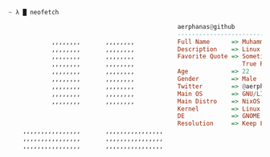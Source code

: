 ```Haskell
~ λ █ neofetch

                                               aerphanas@github
                                               ------------------------
            ,,,,,,,,       ,,,,,,,,            Full Name      => Muhammad Aviv Burhanudin
            ,,,,,,,,       ,,,,,,,,            Description    => Linux Sys-Admin, Dev-Ops, Software Engineer
            ,,,,,,,,       ,,,,,,,,            Favorite Quote => Sometimes I Dont Know The 
            ,,,,,,,,       ,,,,,,,,                              True Reason Behind My Choices
            ,,,,,,,,       ,,,,,,,,            Age            => 22
            ,,,,,,,,       ,,,,,,,,            Gender         => Male
            ,,,,,,,,       ,,,,,,,,            Twitter        => @aerphanas
            ,,,,,,,,       ,,,,,,,,            Main OS        => GNU/LINUX
            ,,,,,,,,       ,,,,,,,,            Main Distro    => NixOS 22.11 (Raccoon) X86/64
                                               Kernel         => Linux 6.x.x
                                               DE             => GNOME 43.1 (Wayland)
                                               Resolution     => Keep Learning And Stay Humble
    ,,,,,,,,,,,,,,,,       ,,,,,,,,,,,,,,,,   
    ,,,,,,,,,,,,,,,,       ,,,,,,,,,,,,,,,,   
    ,,,,,,,,,,,,,,,,       ,,,,,,,,,,,,,,,,      
                                              
```
<!--
- 👋 Hi, I’m @aerphanas
- 👀 I’m interested in Free Opensource Software
- 🌱 I’m currently interested in FP paradigm and ML programming language family 
- 📫 muhamadaviv14@gmail.com
- 🐘 [@aerphanas@fosstodon.org](https://fosstodon.org/@aerphanas)
<!-- 💞️ I’m looking to collaborate on interesting app -->


<!---
aerphanas/aerphanas is a ✨ special ✨ repository because its `README.md` (this file) appears on your GitHub profile.
You can click the Preview link to take a look at your changes.
--->
